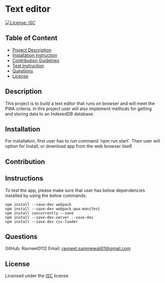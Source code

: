 
# Text editor

[![License: ISC](https://img.shields.io/badge/License-ISC-blue.svg)](https://opensource.org/licenses/ISC)

## Table of Content
- [Project Description](#Description)
- [Installation instruction](#Installation)
- [Contribution Guidelnes](#Contribution)
- [Test Instruction](#Instruction)
- [Questions](#Questions)
- [License](#License)

## Description
This project is to build a text editor that runs on browser and will meet the PWA criteria. In this project user will also implement methods for getting and storing data to an IndexedDB database.

## Installation
For installation, first user has to run command 'npm run start'. Then user will option for Install, or download app from the web browser itself.
    
   
## Contribution



## Instructions
To test the app, please make sure that user has below dependencies installed by using the below commands: 

    npm install --save-dev webpack
    npm install --save-dev webpack-pwa-manifest
    npm install concurrently --save
    npm install --save-dev-server --save-dev
    npm install --save-dev css-loader
   

## Questions

GitHub: Ravneet0112
Email: ravneet.sammewali01@gmail.com

## License
Licensed under the [ISC](https://choosealicense.com/licenses/isc/) license
    